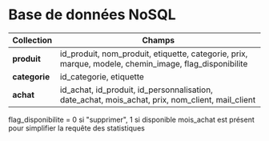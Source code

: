 # Base de données NoSQL

| Collection    | Champs                                                       |
| ------------- | ------------------------------------------------------------ |
| __produit__  | id_produit, nom_produit, etiquette, categorie, prix, marque, modele, chemin_image, flag_disponibilite |
| __categorie__ | id_categorie, etiquette                                      |
| __achat__ | id_achat, id_produit, id_personnalisation, date_achat, mois_achat, prix, nom_client, mail_client |

flag_disponibilite = 0 si "supprimer", 1 si disponible
mois_achat est présent pour simplifier la requête des statistiques